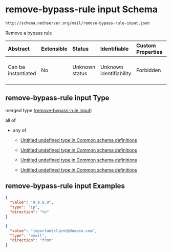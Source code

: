 # remove-bypass-rule input Schema

```txt
http://schema.nethserver.org/mail/remove-bypass-rule-input.json
```

Remove a bypass rule

| Abstract            | Extensible | Status         | Identifiable            | Custom Properties | Additional Properties | Access Restrictions | Defined In                                                                                 |
| :------------------ | :--------- | :------------- | :---------------------- | :---------------- | :-------------------- | :------------------ | :----------------------------------------------------------------------------------------- |
| Can be instantiated | No         | Unknown status | Unknown identifiability | Forbidden         | Allowed               | none                | [remove-bypass-rule-input.json](mail/remove-bypass-rule-input.json "open original schema") |

## remove-bypass-rule input Type

merged type ([remove-bypass-rule input](remove-bypass-rule-input.md))

all of

* any of

  * [Untitled undefined type in Common schema definitions](mail-defs-bypass-rule-anyof-0.md "check type definition")

  * [Untitled undefined type in Common schema definitions](mail-defs-bypass-rule-anyof-1.md "check type definition")

  * [Untitled undefined type in Common schema definitions](mail-defs-bypass-rule-anyof-2.md "check type definition")

  * [Untitled undefined type in Common schema definitions](mail-defs-bypass-rule-anyof-3.md "check type definition")

## remove-bypass-rule input Examples

```json
{
  "value": "9.9.9.9",
  "type": "ip",
  "direction": "to"
}
```

```json
{
  "value": "importantclient@domain.com",
  "type": "email",
  "direction": "from"
}
```
